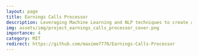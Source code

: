```yaml
---
layout: page
title: Earnings Calls Processor
description: Leveraging Machine Learning and NLP techniques to create a novel earnings calls dataset for stock return prediction
img: assets/img/project_earnings_calls_processor_cover.png
importance: 4
category: MIT
redirect: https://github.com/maxime7770/Earnings-Calls-Processor
---
```


